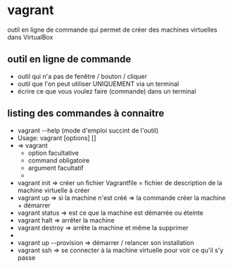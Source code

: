 # vagrant

outil en ligne de commande qui permet de créer des machines virtuelles dans VirtualBox

## outil en ligne de commande 

- outil qui n'a pas de fenêtre / bouton / cliquer 
- outil que l'on peut utiliser UNIQUEMENT via un terminal  
- écrire ce que vous voulez faire (commande) dans un terminal

## listing des commandes à connaitre 

- vagrant --help (mode d'emploi succint de l'outil)
- Usage: vagrant [options] <command> [<args>] 
- => vagrant 
    - option facultative 
    - command obligatoire
    - argument facultatif
    - 
- vagrant init => créer un fichier Vagrantfile = fichier de description de la machine virtuelle à créer 
- vagrant up => si la machine n'est créé => la commande créer la machine + démarrer 
- vagrant status => est ce que la machine est démarrée ou éteinte 
- vagrant halt => arrêter la machine 
- vagrant destroy => arrête la machine et même la supprimer
- 
- vagrant up --provision => démarrer / relancer son installation 
- vagrant ssh => se connecter à la machine virtuelle pour voir ce qu'il s'y passe 